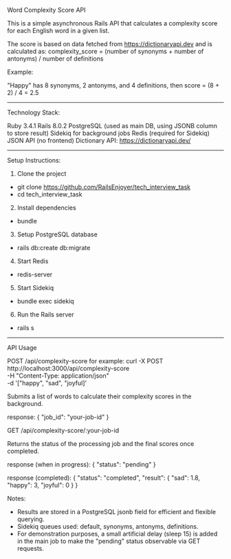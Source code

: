 Word Complexity Score API

This is a simple asynchronous Rails API that calculates a complexity score for each English word in a given list.

The score is based on data fetched from https://dictionaryapi.dev and is calculated as:
complexity_score = (number of synonyms + number of antonyms) / number of definitions

Example:

"Happy" has 8 synonyms, 2 antonyms, and 4 definitions, then score = (8 + 2) / 4 = 2.5

---

Technology Stack:

Ruby 3.4.1
Rails 8.0.2
PostgreSQL (used as main DB, using JSONB column to store result)
Sidekiq for background jobs
Redis (required for Sidekiq)
JSON API (no frontend)
Dictionary API: https://dictionaryapi.dev/

---

Setup Instructions:

1. Clone the project
- git clone https://github.com/RailsEnjoyer/tech_interview_task
- cd tech_interview_task

2.	Install dependencies
- bundle

3.	Setup PostgreSQL database
- rails db:create db:migrate

4.	Start Redis
- redis-server

5. Start Sidekiq 
- bundle exec sidekiq

6.	Run the Rails server
- rails s

---

API Usage

POST /api/complexity-score
for example: 
curl -X POST http://localhost:3000/api/complexity-score \
     -H "Content-Type: application/json" \
     -d '["happy", "sad", "joyful]' 

Submits a list of words to calculate their complexity scores in the background.

response: { "job_id": "your-job-id" }

GET /api/complexity-score/:your-job-id

Returns the status of the processing job and the final scores once completed.

response (when in progress):
{ "status": "pending" }


response (completed):
{
  "status": "completed",
  "result": {
    "sad": 1.8,
    "happy": 3,
    "joyful": 0
  }
}


Notes:

- Results are stored in a PostgreSQL jsonb field for efficient and flexible querying.
- Sidekiq queues used: default, synonyms, antonyms, definitions.
- For demonstration purposes, a small artificial delay (sleep 15) is added in the main job to make the "pending" status observable via GET requests.

